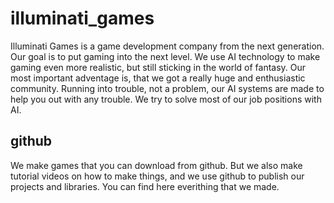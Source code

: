 # illuminati_games
 Illuminati Games is a game development company from the next generation. Our goal is to put gaming into the next level. We use AI technology to make gaming even more realistic, but still sticking in the world of fantasy. Our most important adventage is, that we got a really huge and enthusiastic community. Running into trouble, not a problem, our AI systems are made to help you out with any trouble. We try to solve most of our job positions with AI.
 
 ## github
  We make games that you can download from github. But we also make tutorial videos on how to make things, and we use github to publish our projects and libraries. You can find here everithing that we made.